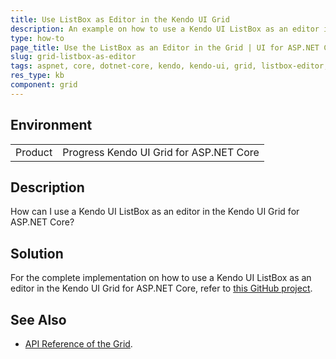 ```yaml
---
title: Use ListBox as Editor in the Kendo UI Grid
description: An example on how to use a Kendo UI ListBox as an editor in the Grid.
type: how-to
page_title: Use the ListBox as an Editor in the Grid | UI for ASP.NET Core
slug: grid-listbox-as-editor
tags: aspnet, core, dotnet-core, kendo, kendo-ui, grid, listbox-editor, listbox
res_type: kb
component: grid
---
```


## Environment

<table>
 <tr>
  <td>Product</td>
  <td>Progress Kendo UI Grid for ASP.NET Core</td>
 </tr>
</table>

## Description

How can I use a Kendo UI ListBox as an editor in the Kendo UI Grid for ASP.NET Core?

## Solution

For the complete implementation on how to use a Kendo UI ListBox as an editor in the Kendo UI Grid for ASP.NET Core, refer to [this GitHub project](https://github.com/telerik/aspnet-core-examples/tree/master/grid/listbox-as-editor).

## See Also

* [API Reference of the Grid](https://docs.telerik.com/kendo-ui/api/javascript/ui/grid).
